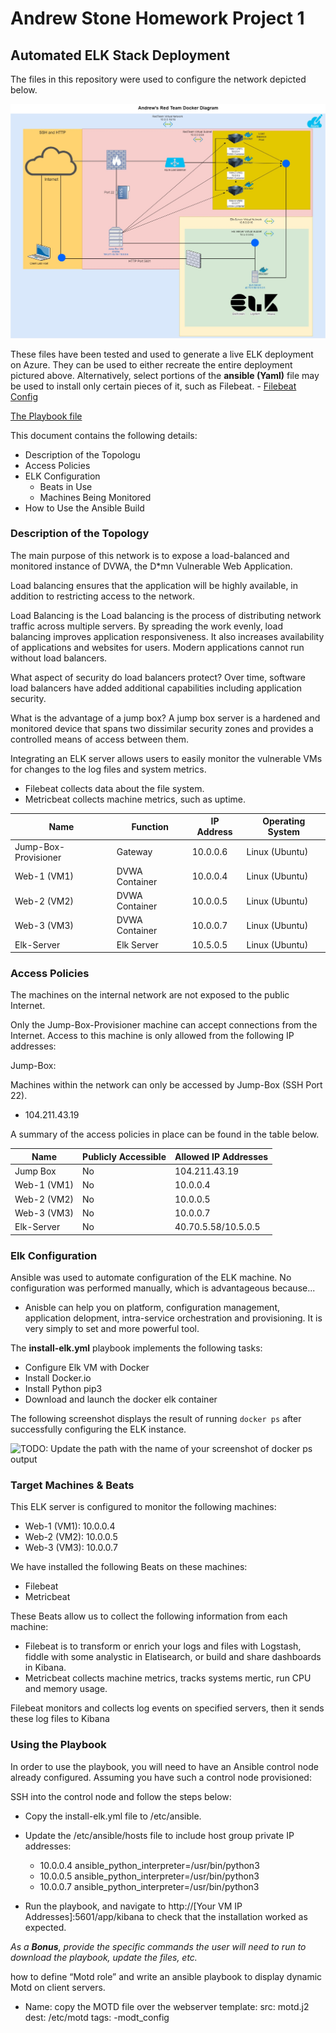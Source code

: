 <H1>Andrew Stone Homework Project 1

## Automated ELK Stack Deployment

The files in this repository were used to configure the network depicted below.

  ![Red Team Diagram](https://github.com/iastoneCO/Diagrams/blob/67767447fd05dd32ea22e2d8d6918bb4750504b8/Img_AndrewStone-RedTeam-Diagram.jpg)

These files have been tested and used to generate a live ELK deployment on Azure. They can be used to either recreate the entire deployment pictured above. Alternatively, select portions of the <b>ansible (Yaml)</b> file may be used to install only certain pieces of it, such as Filebeat. -
[Filebeat Config](https://github.com/iastoneCO/HomeWork-Fundamentals-and-Project-13/blob/c6b81f5f1952dbfb12a46632bb4d26142ce25af9/filebeat-config.yml)

 [The Playbook file](https://github.com/iastoneCO/Ansible/blob/838e3c1e147943a9e94decf55c885b72a500e16b/install-elk.yml)

This document contains the following details:
- Description of the Topologu
- Access Policies
- ELK Configuration
  - Beats in Use
  - Machines Being Monitored
- How to Use the Ansible Build


### Description of the Topology

The main purpose of this network is to expose a load-balanced and monitored instance of DVWA, the D*mn Vulnerable Web Application.

Load balancing ensures that the application will be highly available, in addition to restricting access to the network.

Load Balancing is the Load balancing is the process of distributing network traffic across multiple servers. By spreading the work evenly, load balancing improves application responsiveness. It also increases availability of applications and websites for users. Modern applications cannot run without load balancers.

What aspect of security do load balancers protect? 
Over time, software load balancers have added additional capabilities including application security.

What is the advantage of a jump box?  A jump box server is a hardened and monitored device that spans two dissimilar security zones and provides a controlled means of access between them.

Integrating an ELK server allows users to easily monitor the vulnerable VMs for changes to the log files and system metrics.

- Filebeat collects data about the file system.
- Metricbeat collects machine metrics, such as uptime.

| Name     | Function | IP Address | Operating System |
|----------|----------|------------|------------------|
| Jump-Box-Provisioner | Gateway  | 10.0.0.6   | Linux (Ubuntu)|
| Web-1 (VM1)     |DVWA Container        |10.0.0.4 | Linux (Ubuntu)|
| Web-2 (VM2) | DVWA Container     | 10.0.0.5|Linux (Ubuntu)|
| Web-3 (VM3)|DVWA Container|10.0.0.7    |Linux (Ubuntu)|
| Elk-Server|Elk Server|10.5.0.5 |Linux (Ubuntu)|

### Access Policies

The machines on the internal network are not exposed to the public Internet. 

Only the Jump-Box-Provisioner  machine can accept connections from the Internet. Access to this machine is only allowed from the following IP addresses:

Jump-Box:

Machines within the network can only be accessed by Jump-Box (SSH Port 22).

- 104.211.43.19

A summary of the access policies in place can be found in the table below.

| Name     | Publicly Accessible | Allowed IP Addresses |
|----------|---------------------|----------------------|
| Jump Box      | No             | 104.211.43.19        |
| Web-1 (VM1)   | No             | 10.0.0.4             |
|  Web-2 (VM2)  | No             | 10.0.0.5             |
|  Web-3 (VM3)  | No             | 10.0.0.7             |
|  Elk-Server   | No             | 40.70.5.58/10.5.0.5  |

### Elk Configuration

Ansible was used to automate configuration of the ELK machine. No configuration was performed manually, which is advantageous because...
- Anisble can help you on platform, configuration management, application delopment, intra-service orchestration and provisioning. It is very simply to set and more powerful tool.

The <b>install-elk.yml</b> playbook implements the following tasks:

- Configure Elk VM with Docker
- Install Docker.io
- Install Python pip3
- Download and launch the docker elk container


The following screenshot displays the result of running `docker ps` after successfully configuring the ELK instance.

![TODO: Update the path with the name of your screenshot of docker ps output](Images/docker_ps_output.png)

### Target Machines & Beats
This ELK server is configured to monitor the following machines:

- Web-1 (VM1): 10.0.0.4
- Web-2 (VM2): 10.0.0.5
- Web-3 (VM3): 10.0.0.7

We have installed the following Beats on these machines:
- Filebeat
- Metricbeat

These Beats allow us to collect the following information from each machine:
- Filebeat is to transform or enrich your logs and files with Logstash, fiddle with some analystic in Elatisearch, or build and share dashboards in Kibana. 
- Metricbeat collects machine metrics, tracks systems mertic, run CPU and memory usage. 

Filebeat monitors and collects log events on specified servers, then it sends these log files to Kibana

### Using the Playbook
In order to use the playbook, you will need to have an Ansible control node already configured. Assuming you have such a control node provisioned: 

SSH into the control node and follow the steps below:
- Copy the install-elk.yml file to /etc/ansible.
- Update the /etc/ansible/hosts file to include host group private IP addresses: 
  - 10.0.0.4 ansible_python_interpreter=/usr/bin/python3
  - 10.0.0.5 ansible_python_interpreter=/usr/bin/python3
  - 10.0.0.7 ansible_python_interpreter=/usr/bin/python3

- Run the playbook, and navigate to  http://[Your VM IP Addresses]:5601/app/kibana to check that the installation worked as expected.

_As a **Bonus**, provide the specific commands the user will need to run to download the playbook, update the files, etc._

 how to define “Motd role” and write an ansible playbook to display dynamic Motd on client servers.

- Name: copy the MOTD file over the webserver
  template:
        src: motd.j2
        dest: /etc/motd
  tags:
      -modt_config

